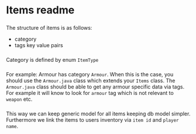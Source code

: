 # Items readme

###
The structure of items is as follows:
- category
- tags key value pairs
###
Category is defined by enum `ItemType`
###
For example: Armour has category `Armour`. 
When this is the case, you should use the `Armour.java` class
which extends your `Items` class.
The `Armour.java` class should be able to get any armour specific 
data via tags. For example it will know to look for `armour` tag
which is not relevant to `weapon` etc.

###
This way we can keep generic model for all items keeping db model simpler.
Furthermore we link the items to users inventory via `item id` and `player name`.
